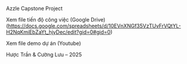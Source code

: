 Azzle Capstone Project

Xem file tiến độ công việc (Google Drive) (https://docs.google.com/spreadsheets/d/10EVnXNGf35VzTUvFrVQtYL-H2NqKmiEbZaYt_hjyDec/edit?gid=0#gid=0)

Xem file demo dự án (Youtube)

Hược Trần & Cường Lưu – 2025
